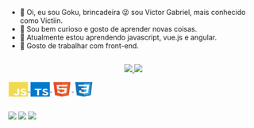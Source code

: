 - 👋 Oi, eu sou Goku, brincadeira 😜 sou Victor Gabriel, mais conhecido como Victiin.
- 👀 Sou bem curioso e gosto de aprender novas coisas.
- 🌱 Atualmente estou aprendendo javascript, vue.js e angular.
- 💞️ Gosto de trabalhar com front-end.

##


<div align="center">
  <a href="https://github.com/Victiin">
  <img height="180em" src="https://github-readme-stats.vercel.app/api?username=Victiin&show_icons=true&theme=darcula&include_all_commits=true&count_private=true"/>
  <img height="180em" src="https://github-readme-stats.vercel.app/api/top-langs/?username=Victiin&layout=compact&langs_count=7&theme=darcula"/>
</div>
  
  <div style="display: inline_block"><br>
  <img align="center" alt="Vic-Js" height="30" width="40" src="https://raw.githubusercontent.com/devicons/devicon/master/icons/javascript/javascript-plain.svg">
  <img align="center" alt="Vic-Ts" height="30" width="40" src="https://raw.githubusercontent.com/devicons/devicon/master/icons/typescript/typescript-plain.svg">
  <img align="center" alt="Vic-HTML" height="30" width="40" src="https://raw.githubusercontent.com/devicons/devicon/master/icons/html5/html5-original.svg">
  <img align="center" alt="Vic-CSS" height="30" width="40" src="https://raw.githubusercontent.com/devicons/devicon/master/icons/css3/css3-original.svg">
  
   
</div>
  
  ##
  
  <div>
    <a href = "victiinsz96@gmail.com"> <img src= "https://img.shields.io/badge/Gmail-D14836?style=for-the-badge&logo=gmail&logoColor=white" target="_blank"></a>
    <a href = "https://www.linkedin.com/in/victor-gabriel-0a909a109/"> <img src= "https://img.shields.io/badge/LinkedIn-0077B5?style=for-the-badge&logo=linkedin&logoColor=white" target="_blank"></a>
    <a href = "https://www.instagram.com/victiin/"> <img src= "https://img.shields.io/badge/Instagram-E4405F?style=for-the-badge&logo=instagram&logoColor=white"></a>
  </div>
